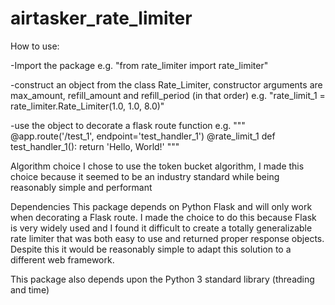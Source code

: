 # airtasker_rate_limiter

How to use:

-Import the package
e.g. "from rate_limiter import rate_limiter"

-construct an object from the class Rate_Limiter, constructor arguments are max_amount, refill_amount and refill_period (in that order)
e.g. "rate_limit_1 = rate_limiter.Rate_Limiter(1.0, 1.0, 8.0)"

-use the object to decorate a flask route function
e.g. """
@app.route('/test_1', endpoint='test_handler_1')
@rate_limit_1
def test_handler_1():
    return 'Hello, World!'
"""


Algorithm choice
I chose to use the token bucket algorithm, I made this choice because it seemed to be an industry standard while being reasonably simple and performant

Dependencies
This package depends on Python Flask and will only work when decorating a Flask route. I made the choice to do this because Flask is very widely used and I found it difficult to create a totally generalizable rate limiter that was both easy to use and returned proper response objects. Despite this it would be reasonably simple to adapt this solution to a different web framework.

This package also depends upon the Python 3 standard library (threading and time)
